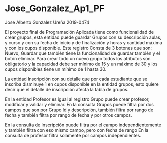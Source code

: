 # Jose_Gonzalez_Ap1_PF
Jose Alberto Gonzalez Ureña 
2019-0474

El proyecto final de Programación Aplicada tiene como funcionalidad de crear grupos, esta entidad puede guardar Grupos con su descripción aulas, y curso y con su fecha de inicio y de finalización y horas y cantidad máxima y con los cupos disponible. Este registro Consta de 3 botones que son: Nuevo, Guardar que también tiene la funcionalidad de guardar también y el botón eliminar. Para crear todo un nuevo grupo todos los atributos son obligatorio y la capacidad debe ser mínimo de 15 y un máximo de 30 y los cupos disponibles tiene un mínimo de 1 hasta 30.

La entidad Inscripción con su detalle que por cada estudiante que se inscriba disminuye 1 en cupos disponible en la entidad grupos, esto quiere decir que el detalle de inscripción afecta la tabla de grupos.

En la entidad Profesor es igual al registro Grupo puede crear profesor, modificar y validar y eliminar.
En la consulta Grupos puede filtra por dos campos que son por Grupo Id y descripción, también filtra por rango de fecha y también filtra por rango de fecha y por otros campos.

En la consulta de Inscripción puede filtra por el campo independientemente y también filtra con eso mismo campo, pero con fecha de rango
En la consulta de profesor filtra solamente por campos independientes.
